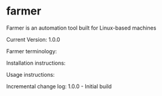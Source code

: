 # farmer
Farmer is an automation tool built for Linux-based machines

Current Version: 1.0.0

Farmer terminology:


Installation instructions:


Usage instructions:


Incremental change log:
1.0.0 - Initial build

